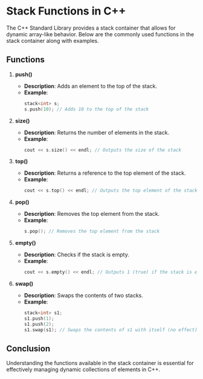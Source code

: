 # Stack Functions in C++

The C++ Standard Library provides a stack container that allows for dynamic array-like behavior. Below are the commonly used functions in the stack container along with examples.

## Functions

1. **push()**
   - **Description**: Adds an element to the top of the stack.
   - **Example**:
     ```cpp
     stack<int> s;
     s.push(10); // Adds 10 to the top of the stack
     ```

2. **size()**
   - **Description**: Returns the number of elements in the stack.
   - **Example**:
     ```cpp
     cout << s.size() << endl; // Outputs the size of the stack
     ```

3. **top()**
   - **Description**: Returns a reference to the top element of the stack.
   - **Example**:
     ```cpp
     cout << s.top() << endl; // Outputs the top element of the stack
     ```

4. **pop()**
   - **Description**: Removes the top element from the stack.
   - **Example**:
     ```cpp
     s.pop(); // Removes the top element from the stack
     ```

5. **empty()**
   - **Description**: Checks if the stack is empty.
   - **Example**:
     ```cpp
     cout << s.empty() << endl; // Outputs 1 (true) if the stack is empty, otherwise 0 (false)
     ```

6. **swap()**
   - **Description**: Swaps the contents of two stacks.
   - **Example**:
     ```cpp
     stack<int> s1;
     s1.push(1);
     s1.push(2);
     s1.swap(s1); // Swaps the contents of s1 with itself (no effect)
     ```

## Conclusion
Understanding the functions available in the stack container is essential for effectively managing dynamic collections of elements in C++.
